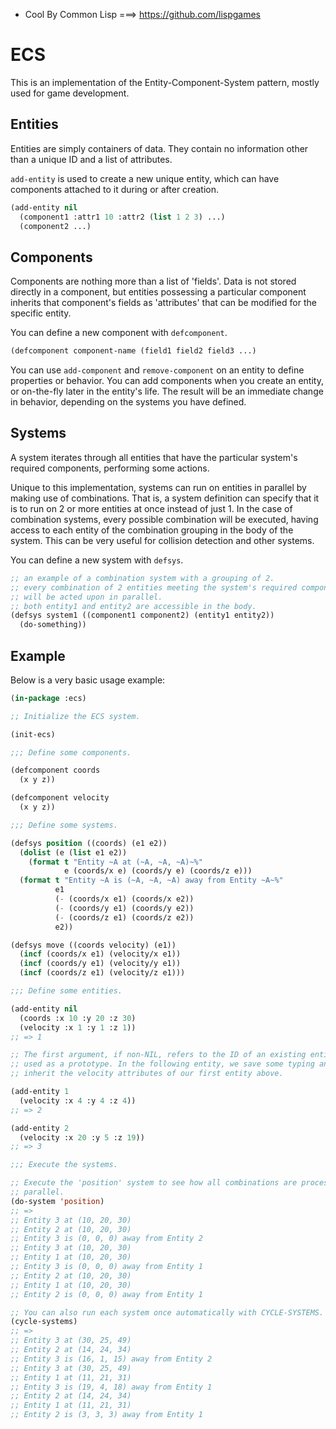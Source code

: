 * Cool By Common Lisp ===> https://github.com/lispgames  
# ECS

This is an implementation of the Entity-Component-System pattern, mostly
used for game development.

## Entities

Entities are simply containers of data. They contain no information other than
a unique ID and a list of attributes.

`add-entity` is used to create a new unique entity, which can have components
attached to it during or after creation.

```lisp
(add-entity nil
  (component1 :attr1 10 :attr2 (list 1 2 3) ...)
  (component2 ...)
```

## Components

Components are nothing more than a list of 'fields'. Data is not stored directly
in a component, but entities possessing a particular component inherits that
component's fields as 'attributes' that can be modified for the specific entity.

You can define a new component with `defcomponent`.

```lisp
(defcomponent component-name (field1 field2 field3 ...)
```

You can use `add-component` and `remove-component` on an entity to define
properties or behavior. You can add components when you create an entity, or
on-the-fly later in the entity's life. The result will be an immediate change in
behavior, depending on the systems you have defined.

## Systems

A system iterates through all entities that have the particular system's
required components, performing some actions.

Unique to this implementation, systems can run on entities in parallel by making
use of combinations. That is, a system definition can specify that it is to run
on 2 or more entities at once instead of just 1. In the case of combination
systems, every possible combination will be executed, having access to each
entity of the combination grouping in the body of the system. This can be very
useful for collision detection and other systems.

You can define a new system with `defsys`.

```lisp
;; an example of a combination system with a grouping of 2.
;; every combination of 2 entities meeting the system's required components
;; will be acted upon in parallel.
;; both entity1 and entity2 are accessible in the body.
(defsys system1 ((component1 component2) (entity1 entity2))
  (do-something))
```

## Example

Below is a very basic usage example:

```lisp
(in-package :ecs)

;; Initialize the ECS system.

(init-ecs)

;;; Define some components.

(defcomponent coords
  (x y z))

(defcomponent velocity
  (x y z))

;;; Define some systems.

(defsys position ((coords) (e1 e2))
  (dolist (e (list e1 e2))
    (format t "Entity ~A at (~A, ~A, ~A)~%"
            e (coords/x e) (coords/y e) (coords/z e)))
  (format t "Entity ~A is (~A, ~A, ~A) away from Entity ~A~%"
          e1
          (- (coords/x e1) (coords/x e2))
          (- (coords/y e1) (coords/y e2))
          (- (coords/z e1) (coords/z e2))
          e2))

(defsys move ((coords velocity) (e1))
  (incf (coords/x e1) (velocity/x e1))
  (incf (coords/y e1) (velocity/y e1))
  (incf (coords/z e1) (velocity/z e1)))

;;; Define some entities.

(add-entity nil
  (coords :x 10 :y 20 :z 30)
  (velocity :x 1 :y 1 :z 1))
;; => 1

;; The first argument, if non-NIL, refers to the ID of an existing entity to be
;; used as a prototype. In the following entity, we save some typing and
;; inherit the velocity attributes of our first entity above.

(add-entity 1
  (velocity :x 4 :y 4 :z 4))
;; => 2

(add-entity 2
  (velocity :x 20 :y 5 :z 19))
;; => 3

;;; Execute the systems.

;; Execute the 'position' system to see how all combinations are processed in
;; parallel.
(do-system 'position)
;; =>
;; Entity 3 at (10, 20, 30)
;; Entity 2 at (10, 20, 30)
;; Entity 3 is (0, 0, 0) away from Entity 2
;; Entity 3 at (10, 20, 30)
;; Entity 1 at (10, 20, 30)
;; Entity 3 is (0, 0, 0) away from Entity 1
;; Entity 2 at (10, 20, 30)
;; Entity 1 at (10, 20, 30)
;; Entity 2 is (0, 0, 0) away from Entity 1

;; You can also run each system once automatically with CYCLE-SYSTEMS.
(cycle-systems)
;; =>
;; Entity 3 at (30, 25, 49)
;; Entity 2 at (14, 24, 34)
;; Entity 3 is (16, 1, 15) away from Entity 2
;; Entity 3 at (30, 25, 49)
;; Entity 1 at (11, 21, 31)
;; Entity 3 is (19, 4, 18) away from Entity 1
;; Entity 2 at (14, 24, 34)
;; Entity 1 at (11, 21, 31)
;; Entity 2 is (3, 3, 3) away from Entity 1
```
